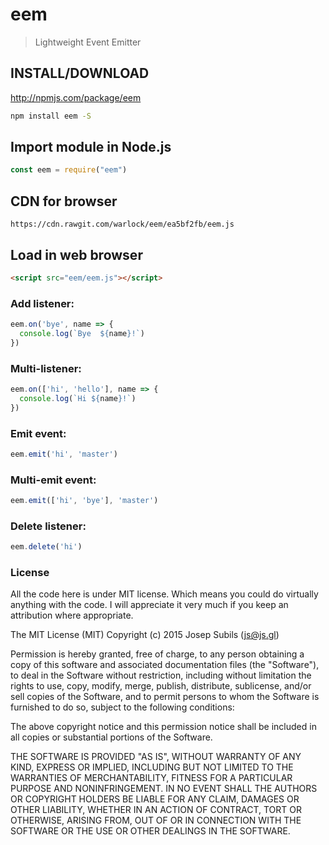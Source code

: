 eem
===
> Lightweight Event Emitter

## INSTALL/DOWNLOAD
http://npmjs.com/package/eem

```sh
npm install eem -S
```

## Import module in Node.js
```javascript
const eem = require("eem")
```
## CDN for browser
```
https://cdn.rawgit.com/warlock/eem/ea5bf2fb/eem.js
```

## Load in web browser

```html
<script src="eem/eem.js"></script>
```

### Add listener:
```javascript
eem.on('bye', name => {
  console.log(`Bye  ${name}!`)
})
```

### Multi-listener:
```javascript
eem.on(['hi', 'hello'], name => {
  console.log(`Hi ${name}!`)
})

```

### Emit event:
```javascript
eem.emit('hi', 'master')
```

### Multi-emit event:
```javascript
eem.emit(['hi', 'bye'], 'master')
```

### Delete listener:
```javascript
eem.delete('hi')
```

### License
All the code here is under MIT license. Which means you could do virtually anything with the code. I will appreciate it very much if you keep an attribution where appropriate.

The MIT License (MIT) Copyright (c) 2015 Josep Subils (js@js.gl)

Permission is hereby granted, free of charge, to any person obtaining a copy of this software and associated documentation files (the "Software"), to deal in the Software without restriction, including without limitation the rights to use, copy, modify, merge, publish, distribute, sublicense, and/or sell copies of the Software, and to permit persons to whom the Software is furnished to do so, subject to the following conditions:

The above copyright notice and this permission notice shall be included in all copies or substantial portions of the Software.

THE SOFTWARE IS PROVIDED "AS IS", WITHOUT WARRANTY OF ANY KIND, EXPRESS OR IMPLIED, INCLUDING BUT NOT LIMITED TO THE WARRANTIES OF MERCHANTABILITY, FITNESS FOR A PARTICULAR PURPOSE AND NONINFRINGEMENT. IN NO EVENT SHALL THE AUTHORS OR COPYRIGHT HOLDERS BE LIABLE FOR ANY CLAIM, DAMAGES OR OTHER LIABILITY, WHETHER IN AN ACTION OF CONTRACT, TORT OR OTHERWISE, ARISING FROM, OUT OF OR IN CONNECTION WITH THE SOFTWARE OR THE USE OR OTHER DEALINGS IN THE SOFTWARE.
